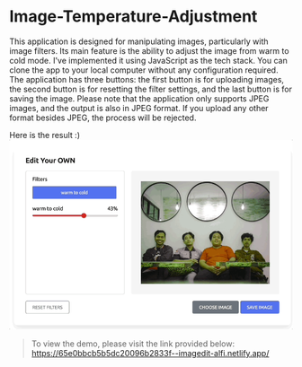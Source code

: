 # Image-Temperature-Adjustment

This application is designed for manipulating images, particularly with image filters. Its main feature is the ability to adjust the image from warm to cold mode. I've implemented it using JavaScript as the tech stack. You can clone the app to your local computer without any configuration required.
The application has three buttons: the first button is for uploading images, the second button is for resetting the filter settings, and the last button is for saving the image.
Please note that the application only supports JPEG images, and the output is also in JPEG format. If you upload any other format besides JPEG, the process will be rejected.

Here is the result :)
![Alt text](image.gif)

> To view the demo, please visit the link provided below:
https://65e0bbcb5b5dc20096b2833f--imagedit-alfi.netlify.app/